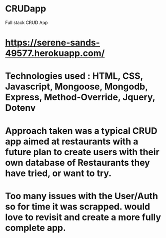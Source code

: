 # CRUDapp
Full stack CRUD App
 # https://serene-sands-49577.herokuapp.com/
 
 # Technologies used : HTML, CSS, Javascript, Mongoose, Mongodb,  Express, Method-Override, Jquery, Dotenv
 
 # Approach taken was a typical CRUD app aimed at restaurants with a future plan to create users  with their own database of Restaurants they have tried, or want to try.

 # Too many issues with the User/Auth so for time it was scrapped. would love to revisit and create a more fully complete app.

 #